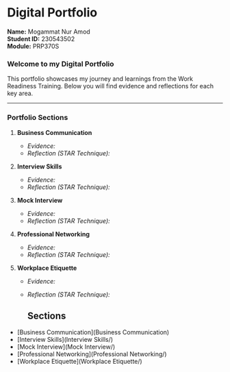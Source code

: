 # Digital Portfolio

**Name:** Mogammat Nur Amod  
**Student ID:** 230543502  
**Module:** PRP370S    

### Welcome to my Digital Portfolio

This portfolio showcases my journey and learnings from the Work Readiness Training. Below you will find evidence and reflections for each key area.

---

### Portfolio Sections

1.  **Business Communication**
    - *Evidence:*
    - *Reflection (STAR Technique):*

2.  **Interview Skills**
    - *Evidence:*
    - *Reflection (STAR Technique):*

3.  **Mock Interview**
    - *Evidence:*
    - *Reflection (STAR Technique):*

4.  **Professional Networking**
    - *Evidence:*
    - *Reflection (STAR Technique):*

5.  **Workplace Etiquette**
    - *Evidence:*
    - *Reflection (STAR Technique):*
  
      ## Sections
- [Business Communication](Business Communication)
- [Interview Skills](Interview Skills/)
- [Mock Interview](Mock Interview/)
- [Professional Networking](Professional Networking/)
- [Workplace Etiquette](Workplace Etiquette/)
